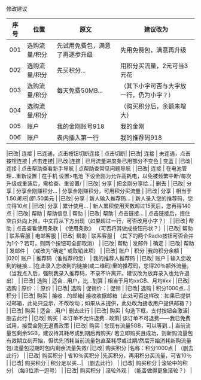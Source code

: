 
修改建议

|序号|位置|原文|建议改为|
|---|---|---|---|
|001| 选购流量/积分  | 先试用免费包，满意了再逐步升级  | 先用免费包，满意再升级|
|002| 选购流量/积分  | 先买积分...  | 用积分买流量，2元可当3元花|
|003| 选购流量/积分  | 每天免费50MB...  | （其下小字可否与大字放一行，仍为小字？）|
|004| 选购流量/积分  |   | （购买积分后，余额未增大）|
|005| 账户  | 我的金刚账号918  | 我的金刚|
|006| 账户  |表内插入第一行   | 我的推荐码918|








|已改| 连接 | 已连通，点击按钮切断连接 |  点击切断|
|已改| 连接 | 未连通，点击按钮连接 | 点击连接|
|已改|连接 | 已用流量进度条已用部分不变色 | 变蓝 |
|已改| 连接 | 点击帮助查看新手导航 | 点帮助查常见问题导航 |
|已改| 连接 | 在电池管理...重新设置 | 在手机 设置>电池 下设金刚为允许高耗电，以免被频繁中断/每次升级或重装后，需检查、重设置/ |
|已改| 分享 | 把金刚分享给...| 删去 |
|已改| 分享 | 分享金刚赚积分... | 分享金刚赚积分，可用积分买流量 |
|已改| 分享 | 相当于$1.50美元 | 值$1.50美元 |
|已改| 分享 | 新人输入推荐码... | 新人录入您的推荐码，您立得10点 |
|已改| 分享 | 累计使用... | 新人累积使用天数超过15天后，您再得140点 |
|已改| 帮助 | 帮助信息 | 帮助 |
|已改| 帮助 | 点击链接... | 点击链接后，摁住空白处向上推，中文将从下方出现（如果超过一行，可否改用小字？） |
|已改| 帮助 | 点击查看使用条款 | 《使用条款》 （可否将其做成按钮形状？）|
|已改| 帮助 | 联系客服 | 电邮客服 |
|已改| 帮助 | 联系客服 | （其下的两个Radio按钮可否合并为1个？若可，则两个按钮可全部取消） |
|已改| 帮助 | 发邮件 | 确定 |
|已改| 帮助 | 发邮件 | （或改为“确定” 或取销此项） |
|已改| 账户 | 积分 |我的积分余额  |
|020| 账户 | 推荐码（谁推荐的您） | 我的推荐人推荐码 |
|已改| 账户 | 输入您收到的链接... |在此录入您收到的链接(或二维码)里的推荐码，您得20％额外流量。（当我点入后，强制我录入推荐码，不录不许离开。建议改为放弃录入也允许退出）  |
|已改| 选购 | 适合...用户，比...划算 | 相当于月均xxGB、月均¥xx |
|已改| 选购 | 原价：| 原价 |
|已改| 选购 | 促销价：| 促销 |
|已改| 选购 | 积分1000点...| 积分 |
|已改| 购买 | 接收...的邮箱| 接收收据邮箱（此处可否这样改：如果已提供过邮箱，此处只显示，不改改动；如果从未提供，此处改为接收用户提供邮箱？） |
|已改| 购买 | 适合...用户| 删去此行 |
|已改| 购买 | 勾选下框，支付按钮会激活| 删去此行 |
|已改| 购买 | 本订单不允许退费...政策| 该订单不可退费――我已免费试用，接受金刚无退费政策 |
|已改| 购买 | 您现有流量5GB，可以等到...| 当前流量包剩余5GB，建议待其耗尽或到期后再购买/ 若立即购买且成功，则新购流量包有效期立刻开始，但优先消耗当前流量包直至耗尽或过期/然后开始消耗新购流量包/流量包过期时包内剩余流量失效/
|已改| 购买积分  |名称：积分1000点  | （删去此行） |
|已改| 购买积分  | 省10％买积分 |先买积分，再用积分买流量，可省10％ | 
|已改| 购买积分  | 积分足以买...| （删去此行） |
|已改| 购买积分  | 滚轮中的积分| （每3位添一逗号） |
|已改| 购买积分  | 滚轮外观  | （能否做得更象滚轮？） |
